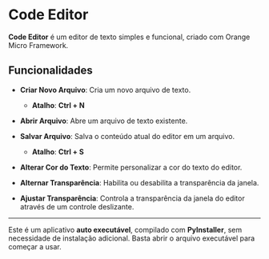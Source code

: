 # Code Editor

**Code Editor** é um editor de texto simples e funcional, criado com Orange Micro Framework. 

## Funcionalidades

- **Criar Novo Arquivo**: Cria um novo arquivo de texto.  
  - **Atalho**: **Ctrl + N**
  
- **Abrir Arquivo**: Abre um arquivo de texto existente.

- **Salvar Arquivo**: Salva o conteúdo atual do editor em um arquivo.  
  - **Atalho**: **Ctrl + S**
  
- **Alterar Cor do Texto**: Permite personalizar a cor do texto do editor.

- **Alternar Transparência**: Habilita ou desabilita a transparência da janela.

- **Ajustar Transparência**: Controla a transparência da janela do editor através de um controle deslizante.

---

Este é um aplicativo **auto executável**, compilado com **PyInstaller**, sem necessidade de instalação adicional. Basta abrir o arquivo executável para começar a usar.

